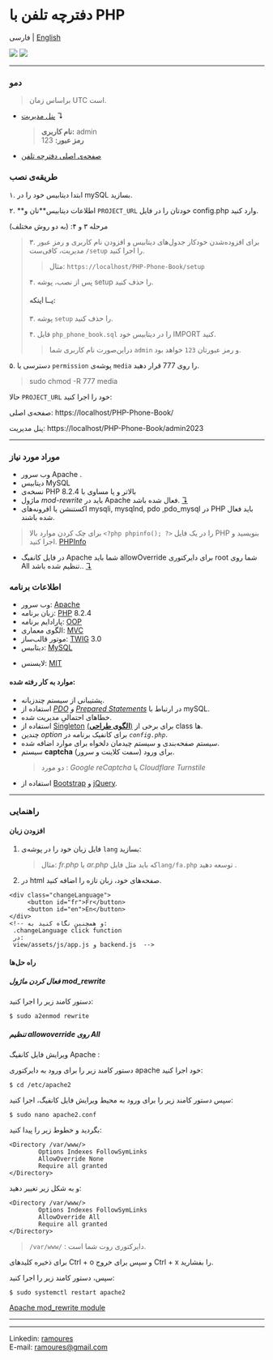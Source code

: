 # دفترچه تلفن با PHP

فارسی | [English](./readme.md)

[<img src="screenshot.png">](https://awaweb.ir/projects/free/php_phone_book)
[<img src="screenshot2.png">](https://awaweb.ir/projects/free/php_phone_book/admin2023)

---

### دمو

> براساس زمان UTC است.

- [پنل مدیریت](https://awaweb.ir/projects/free/php_phone_book/admin2023) &#8628;
  > **نام کاربری:** admin<br>  **رمز عبور:** 123
- [صفحه‌ی اصلی دفترچه تلفن](https://awaweb.ir/projects/free/php_phone_book)

### طریقه‌ی نصب

۱. ابتدا دیتابیس خود را در mySQL بسازید.

۲. **اطلاعات دیتابیس‌**تان و `PROJECT_URL` خودتان را در فایل config.php وارد کنید.

مرحله ۳ و ۴: (به دو روش مختلف)
> ۳. برای افزوده‌شدن خودکار جدول‌های دیتابیس و افزودن نام کاربری و رمز عبور مدیریت، کافی‌ست `/setup` را اجرا کنید.
>
> > مثال: `https://localhost/PHP-Phone-Book/setup`
>
> ۴. پس از نصب، پوشه setup را حذف کنید.
>
> #### یــا اینکه:
>
> ۳. پوشه `setup` را حذف کنید.
>
> ۴. فایل ‍`php_phone_book.sql` را در دیتابیس خود IMPORT کنید.
>
> > دراین‌صورت نام کاربری شما `admin` و رمز عبورتان `123` خواهد بود.

۵. دسترسی یا `permission` پوشه‌ی `media` را روی ‍777 قرار دهید.

> sudo chmod -R 777 media

حالا `PROJECT_URL` خود را اجرا کنید:

صفحه‌ی اصلی: https://localhost/PHP-Phone-Book/

پنل مدیریت: https://localhost/PHP-Phone-Book/admin2023

---
### موراد مورد نیاز 

- وب سرور Apache .
- دیتابیس MySQL 
- نسخه‌ی PHP بالاتر و یا مساوی با 8.2.4
-  ماژول *mod-rewrite* باید در Apache فعال شده باشد. [&#8628;](#enable-the-apache-module-mod_rewrite)
- اکستنشن یا افرونه‌های mysqli, mysqlnd, pdo ,pdo_mysql در PHP باید فعال شده باشند.
> برای چک کردن موارد بالا `<?php phpinfo(); ?>` را در یک فایل PHP بنویسید و اجرا کنید. [PHPInfo](https://www.php.net/manual/en/function.phpinfo.php)
-   در فایل کانفیگ Apache شما باید allowOverride برای دایرکتوری root شما روی All تنظیم شده باشد.. [&#8628;](#set-config-allowoverride-all)

### اطلاعات برنامه

- وب سرور: [Apache](https://httpd.apache.org/)
- زبان برنامه: [PHP](https://www.php.net/) 8.2.4
- پارادایم برنامه: [OOP](https://en.wikipedia.org/wiki/Object-oriented_programming)
- الگوی معماری: [MVC](https://en.wikipedia.org/wiki/Model%E2%80%93view%E2%80%93controller)
- موتور قالب‌ساز: [TWIG](https://twig.symfony.com/) 3.0
- دیتابیس: [MySQL](https://www.mysql.com/)

* لایسنس: [MIT](https://github.com/ramoures/PHP-Phone-Book/blob/main/LICENSE)

#### موارد به‌ کار رفته شده:

- پشتیبانی از سیستم چندزبانه.
- استفاده از _[PDO](https://www.php.net/manual/en/book.pdo.php) و [Prepared Statements](https://www.php.net/manual/en/mysqli.quickstart.prepared-statements.php)_ در ارتباط با mySQL.
- خطاهای احتمالیِ مدیریت شده.
- استفاده از [Singleton](https://en.wikipedia.org/wiki/Singleton_pattern) [(**الگوی طراحی**)](https://en.wikipedia.org/wiki/Design_Patterns) برای برخی از class ها.
- چندین _option_ برای کانفیک برنامه در _`config.php`_.
- سیستم صفحه‌بندی و سیستم چیدمان دلخواه برای موارد اضافه شده.
- سیستم **captcha** برای ورود (سمت کلاینت و سرور).
  > دو مورد : _Google reCaptcha_ یا _Cloudflare Turnstile_
- استفاده از [Bootstrap](https://getbootstrap.com/) و [jQuery](https://jquery.com/).

---

### راهنمایی

#### افزودن زبان

1. فایل زبان خود را در پوشه‌ی `lang` بسازید:
   > مثال: _fr.php_ یا _ar.php_ که باید مثل فایل`lang/fa.php` توسعه دهید .
2. در html صفحه‌های خود، زبان تازه را اضافه کنید.


```
<div class="changeLanguage">
     <button id="fr">Fr</button>
     <button id="en">En</button>
</div>
<!-- و همچنین نگاه کنید به:
 .changeLanguage click function
 در:
 view/assets/js/app.js و backend.js  -->

```

#### راه حل‌ها

##### فعال کردن ماژول *mod_rewrite*
  دستور کامند زیر را اجرا کنید:

`$ sudo a2enmod rewrite`

##### تنظیم allowoverride روی All

ویرایش فایل کانفیگ Apache :

  دستور کامند زیر را برای ورود به دایرکتوری apache خود اجرا کنید:

`$ cd /etc/apache2`

  سپس دستور کامند زیر را برای ورود به محیط ویرایش فایل کانفیگ، اجرا کنید:

`$ sudo nano apache2.conf`

بگردید و خطوط زیر را پیدا کنید:
```
<Directory /var/www/>
        Options Indexes FollowSymLinks
        AllowOverride None
        Require all granted
</Directory>
```
و به شکل زیر تغییر دهید:
```
<Directory /var/www/>
        Options Indexes FollowSymLinks
        AllowOverride All
        Require all granted
</Directory>
```
> `/var/www/` : دایرکتوری روت شما است.
> 
برای ذخیره کلیدهای Ctrl + o و سپس برای خروج Ctrl + x را بفشارید.

سپس،
  دستور کامند زیر را اجرا کنید:

`$ sudo systemctl restart apache2`

[Apache mod_rewrite module](https://httpd.apache.org/docs/current/mod/mod_rewrite.html)

____
---


Linkedin: [ramoures](https://www.linkedin.com/in/ramoures/)<br>
E-mail: ramoures@gmail.com
